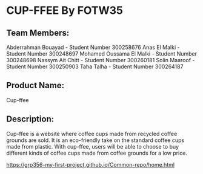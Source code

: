 # CUP-FFEE By FOTW35

## Team Members:
Abderrahman Bouayad - Student Number 300258676
Anas El Malki - Student Number 300248697
Mohamed Oussama El Malki - Student Number 300248698
Nassym Ait Chitt - Student Number 300260181
Solin Maaroof - Student Number 300250903
Taha Talha - Student Number 300264187

## Product Name: 
Cup-ffee

## Description: 
Cup-ffee is a website where coffee cups made from recycled coffee grounds are sold. It is an eco-friendly take on the standard coffee cups made from plastic. With cup-ffee, users will be able to choose to buy different kinds of coffee cups made from coffee grounds for a low price.

https://grp356-my-first-project.github.io/Common-repo/home.html
